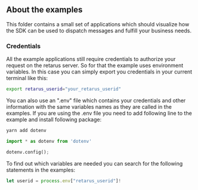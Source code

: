 ## About the examples
This folder contains a small set of applications which should visualize how the SDK can be used to dispatch messages and fulfill your business needs.

### Credentials
All the example applications still require credentials to authorize your request on the retarus server. So for that the example uses environment variables. In this case you can simply export you credentials in your current terminal like this:
```bash
export retarus_userid="your_retarus_userid"
```

You can also use an ".env" file which contains your credentials and other information with the same variables names as they are called in the examples.
If you are using the .env file you need to add following line to the example and install following package:

```bash
yarn add dotenv
```


```python
import * as dotenv from 'dotenv'

dotenv.config();
```


To find out which variables are needed you can search for the following statements in the examples:
```typescript
let userid = process.env["retarus_userid"]!
```



